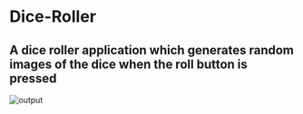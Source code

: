 # Dice-Roller

<h2> A dice roller application which generates random images of the dice when the roll button is pressed </h2>

<p align="center">

![output](https://user-images.githubusercontent.com/92086803/194761303-b87d6193-5a31-4471-a45c-565aa7544bd2.gif)

</p>
